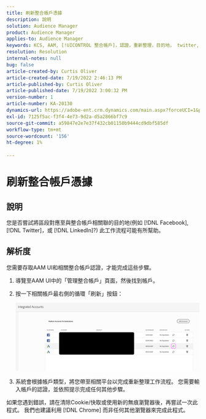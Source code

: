 ```yaml
---
title: 刷新整合帳戶憑據
description: 說明
solution: Audience Manager
product: Audience Manager
applies-to: Audience Manager
keywords: KCS, AAM, [!UICONTROL 整合帳戶]，認證，重新整理，目的地， twitter, facebook, linkedin
resolution: Resolution
internal-notes: null
bug: false
article-created-by: Curtis Oliver
article-created-date: 7/19/2022 2:46:13 PM
article-published-by: Curtis Oliver
article-published-date: 7/19/2022 3:00:32 PM
version-number: 1
article-number: KA-20130
dynamics-url: https://adobe-ent.crm.dynamics.com/main.aspx?forceUCI=1&pagetype=entityrecord&etn=knowledgearticle&id=58ec9386-7107-ed11-82e4-00224809a9e0
exl-id: 7125f5ac-f3f4-4e73-9d2a-d5a2866bf7c9
source-git-commit: a59847e2e7e37f432cb01150b9444cd9dbf585df
workflow-type: tm+mt
source-wordcount: '156'
ht-degree: 1%

---
```


# 刷新整合帳戶憑據

## 說明

您是否嘗試將區段對應至與整合帳戶相關聯的目的地(例如 [!DNL Facebook], [!DNL Twitter]，或 [!DNL LinkedIn]?) 此工作流程可能有所幫助。

## 解析度

您需要存取AAM UI和相關整合帳戶認證，才能完成這些步驟。

1. 導覽至AAM UI中的「管理整合帳戶」頁面，然後找到帳戶。

1. 按一下相關帳戶最右側的循環「刷新」按鈕：

   ![](assets/6e040206-7307-ed11-82e4-00224809a9e0.png)

1. 系統會根據帳戶類型，將您帶至相關平台以完成重新整理工作流程。 您需要輸入帳戶的認證，並依照提示完成任何其他步驟。

如果您遇到錯誤，請在清除Cookie/快取或使用新的無痕瀏覽器後，再嘗試一次此程式。 我們也建議利用 [!DNL Chrome] 而非任何其他瀏覽器來完成此程式。
